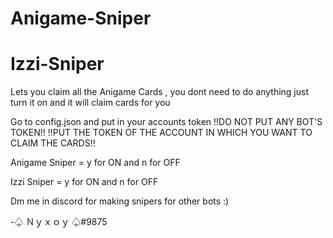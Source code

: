 # Anigame-Sniper
# Izzi-Sniper


Lets you claim all the Anigame Cards , you dont need to do anything just turn it on and it will claim cards for you 

Go to config.json and put in your accounts token !!DO NOT PUT ANY BOT'S TOKEN!! !!PUT THE TOKEN OF THE ACCOUNT IN WHICH YOU WANT TO CLAIM THE CARDS!!

Anigame Sniper = y for ON   and    n for OFF

Izzi Sniper = y for ON   and    n for OFF

Dm me in discord for making snipers for other bots :)

-♤  Ｎｙｘｏｙ ♤#9875
